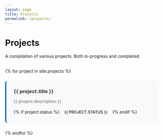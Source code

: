 ```yaml
---
layout: page
title: Projects
permalink: /projects/
---
```


# Projects

A compilation of various projects. Both in-progress and completed.

<div class="projects-grid">
  {% for project in site.projects %}
  <div class="project-card">
    <h3><a href="{{ project.url }}">{{ project.title }}</a></h3>
    <p>{{ project.description }}</p>
    {% if project.status %}
    <span class="project-status status-{{ project.status | downcase }}">{{ project.status }}</span>
    {% endif %}
  </div>
  {% endfor %}
</div>

<style>
.projects-grid {
  display: grid;
  grid-template-columns: repeat(auto-fit, minmax(300px, 1fr));
  gap: 1.5rem;
  margin: 2rem 0;
}

.project-card {
  padding: 1.5rem;
  background: #f8f9fa;
  border-radius: 8px;
  border-left: 4px solid #0366d6;
  transition: transform 0.2s ease, box-shadow 0.2s ease;
}

.project-card:hover {
  transform: translateY(-2px);
  box-shadow: 0 4px 8px rgba(0,0,0,0.1);
}

.project-card h3 {
  margin-top: 0;
  margin-bottom: 0.5rem;
}

.project-card h3 a {
  color: #333;
  text-decoration: none;
}

.project-card h3 a:hover {
  color: #0366d6;
}

.project-card p {
  color: #666;
  margin-bottom: 1rem;
}

.project-status {
  display: inline-block;
  padding: 0.25rem 0.75rem;
  border-radius: 12px;
  font-size: 0.8rem;
  font-weight: 500;
  text-transform: uppercase;
}

.status-completed {
  background-color: #d4edda;
  color: #155724;
}

.status-in-progress {
  background-color: #fff3cd;
  color: #856404;
}

.status-planned {
  background-color: #e2e3e5;
  color: #495057;
}
</style>